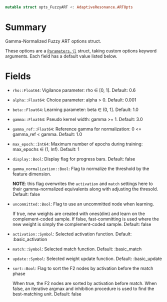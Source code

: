 ```julia
mutable struct opts_FuzzyART <: AdaptiveResonance.ARTOpts
```

# Summary

Gamma-Normalized Fuzzy ART options struct.

These options are a [`Parameters.jl`](https://github.com/mauro3/Parameters.jl) struct, taking custom options keyword arguments. Each field has a default value listed below.

# Fields

  * `rho::Float64`: Vigilance parameter: rho ∈ [0, 1].  Default: 0.6
  * `alpha::Float64`: Choice parameter: alpha > 0.  Default: 0.001
  * `beta::Float64`: Learning parameter: beta ∈ (0, 1].  Default: 1.0
  * `gamma::Float64`: Pseudo kernel width: gamma >= 1.  Default: 3.0
  * `gamma_ref::Float64`: Reference gamma for normalization: 0 <= gamma_ref < gamma.  Default: 1.0
  * `max_epoch::Int64`: Maximum number of epochs during training: max_epochs ∈ (1, Inf).  Default: 1
  * `display::Bool`: Display flag for progress bars.  Default: false
  * `gamma_normalization::Bool`: Flag to normalize the threshold by the feature dimension.

    **NOTE**: this flag overwrites the `activation` and `match` settings here to their gamma-normalized equivalents along with adjusting the thresold.  Default: false
  * `uncommitted::Bool`: Flag to use an uncommitted node when learning.

    If true, new weights are created with ones(dim) and learn on the complement-coded sample. If false, fast-committing is used where the new weight is simply the complement-coded sample.  Default: false
  * `activation::Symbol`: Selected activation function.  Default: :basic_activation
  * `match::Symbol`: Selected match function.  Default: :basic_match
  * `update::Symbol`: Selected weight update function.  Default: :basic_update
  * `sort::Bool`: Flag to sort the F2 nodes by activation before the match phase

    When true, the F2 nodes are sorted by activation before match. When false, an iterative argmax and inhibition procedure is used to find the best-matching unit.  Default: false
